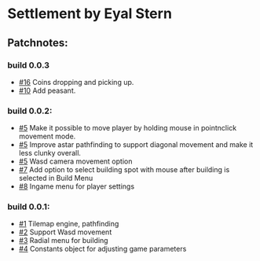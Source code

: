 # Settlement by Eyal Stern
  ## Patchnotes:

  ### build 0.0.3
  - [#16](/../../issues/16) Coins dropping and picking up.
  - [#10](/../../issues/10) Add peasant. 

  ### build 0.0.2:
  - [#5](/../../pull/5) Make it possible to move player by holding mouse in pointnclick movement mode.
  - [#5](/../../pull/5) Improve astar pathfinding to support diagonal movement and make it less clunky overall.
  - [#5](/../../pull/5) Wasd camera movement option
  - [#7](/../../pull/7) Add option to select building spot with mouse after building is selected in Build Menu 
  - [#8](/../../pull/8) Ingame menu for player settings

  ### build 0.0.1:
  - [#1](/../../pull/1) Tilemap engine, pathfinding
  - [#2](/../../pull/2) Support Wasd movement
  - [#3](/../../pull/3) Radial menu for building
  - [#4](/../../pull/4) Constants object for adjusting game parameters
